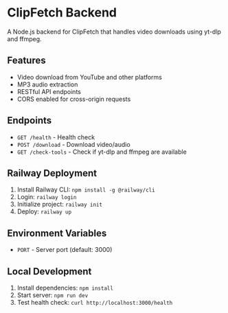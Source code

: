 # ClipFetch Backend

A Node.js backend for ClipFetch that handles video downloads using yt-dlp and ffmpeg.

## Features

- Video download from YouTube and other platforms
- MP3 audio extraction
- RESTful API endpoints
- CORS enabled for cross-origin requests

## Endpoints

- `GET /health` - Health check
- `POST /download` - Download video/audio
- `GET /check-tools` - Check if yt-dlp and ffmpeg are available

## Railway Deployment

1. Install Railway CLI: `npm install -g @railway/cli`
2. Login: `railway login`
3. Initialize project: `railway init`
4. Deploy: `railway up`

## Environment Variables

- `PORT` - Server port (default: 3000)

## Local Development

1. Install dependencies: `npm install`
2. Start server: `npm run dev`
3. Test health check: `curl http://localhost:3000/health` 